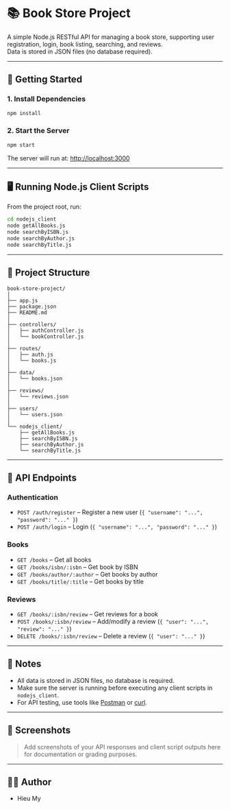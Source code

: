 # 📚 Book Store Project

A simple Node.js RESTful API for managing a book store, supporting user registration, login, book listing, searching, and reviews.  
Data is stored in JSON files (no database required).

---

## 🚀 Getting Started

### 1. Install Dependencies

```bash
npm install
```

### 2. Start the Server

```bash
npm start
```

The server will run at: [http://localhost:3000](http://localhost:3000)

---

## 🖥️ Running Node.js Client Scripts

From the project root, run:

```bash
cd nodejs_client
node getAllBooks.js
node searchByISBN.js
node searchByAuthor.js
node searchByTitle.js
```

---

## 📂 Project Structure

```
book-store-project/
│
├── app.js
├── package.json
├── README.md
│
├── controllers/
│   ├── authController.js
│   └── bookController.js
│
├── routes/
│   ├── auth.js
│   └── books.js
│
├── data/
│   └── books.json
│
├── reviews/
│   └── reviews.json
│
├── users/
│   └── users.json
│
└── nodejs_client/
    ├── getAllBooks.js
    ├── searchByISBN.js
    ├── searchByAuthor.js
    └── searchByTitle.js
```

---

## 📑 API Endpoints

### Authentication
- `POST /auth/register` – Register a new user (`{ "username": "...", "password": "..." }`)
- `POST /auth/login` – Login (`{ "username": "...", "password": "..." }`)

### Books
- `GET /books` – Get all books
- `GET /books/isbn/:isbn` – Get book by ISBN
- `GET /books/author/:author` – Get books by author
- `GET /books/title/:title` – Get books by title

### Reviews
- `GET /books/:isbn/review` – Get reviews for a book
- `POST /books/:isbn/review` – Add/modify a review (`{ "user": "...", "review": "..." }`)
- `DELETE /books/:isbn/review` – Delete a review (`{ "user": "..." }`)

---

## 📝 Notes

- All data is stored in JSON files, no database is required.
- Make sure the server is running before executing any client scripts in `nodejs_client`.
- For API testing, use tools like [Postman](https://www.postman.com/) or [curl](https://curl.se/).

---

## 📸 Screenshots

> Add screenshots of your API responses and client script outputs here for documentation or grading purposes.

---

## 🧑‍💻 Author

- Hieu My